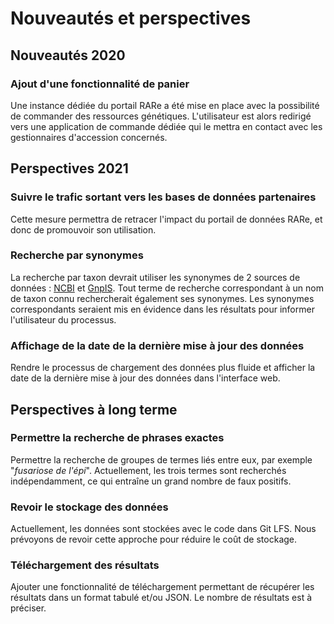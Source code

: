 # Nouveautés et perspectives

## Nouveautés 2020

### Ajout d'une fonctionnalité de panier

Une instance dédiée du portail RARe a été mise en place avec la possibilité de commander des ressources génétiques. L'utilisateur est alors redirigé vers une application de commande dédiée qui le mettra en contact avec les gestionnaires d'accession concernés.

## Perspectives 2021

### Suivre le trafic sortant vers les bases de données partenaires

Cette mesure permettra de retracer l'impact du portail de données RARe, et donc de promouvoir son utilisation.

### Recherche par synonymes

La recherche par taxon devrait utiliser les synonymes de 2 sources de données : [NCBI](https://www.ncbi.nlm.nih.gov/taxonomy) et [GnpIS](https://urgi.versailles.inrae.fr/siregal/common/taxon/results.do?thematic=all). Tout terme de recherche correspondant à un nom de taxon connu rechercherait également ses synonymes. Les synonymes correspondants seraient mis en évidence dans les résultats pour informer l'utilisateur du processus.

### Affichage de la date de la dernière mise à jour des données

Rendre le processus de chargement des données plus fluide et afficher la date de la dernière mise à jour des données dans l'interface web.

## Perspectives à long terme

### Permettre la recherche de phrases exactes

Permettre la recherche de groupes de termes liés entre eux, par exemple "_fusariose de l'épi_". Actuellement, les trois termes sont recherchés indépendamment, ce qui entraîne un grand nombre de faux positifs.

### Revoir le stockage des données

Actuellement, les données sont stockées avec le code dans Git LFS. Nous prévoyons de revoir cette approche pour réduire le coût de stockage.

### Téléchargement des résultats

Ajouter une fonctionnalité de téléchargement permettant de récupérer les résultats dans un format tabulé et/ou JSON. Le nombre de résultats est à préciser.
